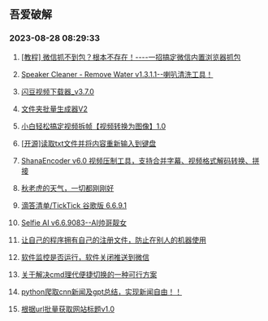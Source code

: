 ## 吾爱破解 
### 2023-08-28 08:29:33

1. [[教程] 微信抓不到包？根本不存在！----一招搞定微信内置浏览器抓包](https://www.52pojie.cn/thread-1826013-1-1.html)

2. [Speaker Cleaner - Remove Water v1.3.1.1--喇叭清洗工具！](https://www.52pojie.cn/thread-1826048-1-1.html)

3. [闪豆视频下载器_v3.7.0](https://www.52pojie.cn/thread-1826187-1-1.html)

4. [文件夹批量生成器V2](https://www.52pojie.cn/thread-1826182-1-1.html)

5. [小白轻松搞定视频拆帧【视频转换为图像】1.0](https://www.52pojie.cn/thread-1826171-1-1.html)

6. [[开源]读取txt文件并将内容重新输入到键盘](https://www.52pojie.cn/thread-1826086-1-1.html)

7. [ShanaEncoder v6.0 视频压制工具，支持合并字幕、视频格式解码转换、拼接](https://www.52pojie.cn/thread-1826210-1-1.html)

8. [秋老虎的天气，一切都刚刚好](https://www.52pojie.cn/thread-1826043-1-1.html)

9. [滴答清单/TickTick 谷歌版 6.6.9.1](https://www.52pojie.cn/thread-1826055-1-1.html)

10. [Selfie AI v6.6.9083--AI帅哥靓女](https://www.52pojie.cn/thread-1826188-1-1.html)

11. [让自己的程序拥有自己的注册文件，防止在别人的机器使用](https://www.52pojie.cn/thread-1826088-1-1.html)

12. [软件监控是否运行，软件关闭推送到微信](https://www.52pojie.cn/thread-1826156-1-1.html)

13. [关于解决cmd理代便捷切换的一种可行方案](https://www.52pojie.cn/thread-1826113-1-1.html)

14. [python爬取cnn新闻及gpt总结，实现新闻自由！！](https://www.52pojie.cn/thread-1826246-1-1.html)

15. [根据url批量获取网站标题v1.0](https://www.52pojie.cn/thread-1826199-1-1.html)

